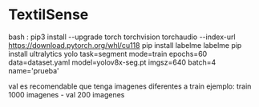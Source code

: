 # TextilSense
bash :
pip3 install --upgrade torch torchvision torchaudio --index-url https://download.pytorch.org/whl/cu118
pip install labelme
labelme 
pip install ultralytics
yolo task=segment mode=train epochs=60 data=dataset.yaml model=yolov8x-seg.pt imgsz=640 batch=4 name='prueba'

val es recomendable que tenga imagenes diferentes a train
ejemplo: train 1000 imagenes - val 200 imagenes